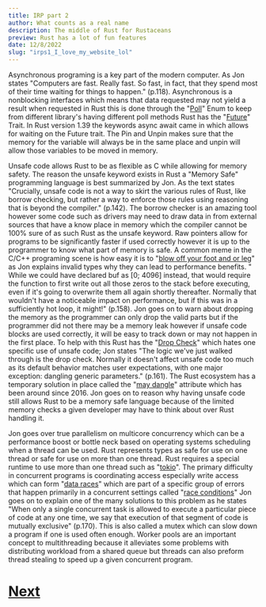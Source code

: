 ```yaml
---
title: IRP part 2
author: What counts as a real name
description: The middle of Rust for Rustaceans
preview: Rust has a lot of fun features
date: 12/8/2022
slug: "irps1_I_love_my_website_lol"
---
```


Asynchronous programing is a key part of the modern computer. As Jon
states "Computers are fast. Really fast. So fast, in fact, that they
spend most of their time waiting for things to happen." (p.118).
Asynchronous is a nonblocking interfaces which means that data requested
may not yield a result when requested in Rust this is done through the
"[Poll](https://doc.Rust-lang.org/stable/std/task/enum.Poll.html)" Enum
to keep from different library's having different poll methods Rust has
the "[Future](https://doc.Rust-lang.org/std/future/trait.Future.html)"
Trait. In Rust version 1.39 the keywords async await came in which
allows for waiting on the Future trait. The Pin and Unpin makes sure
that the memory for the variable will always be in the same place and
unpin will allow those variables to be moved in memory.


Unsafe code allows Rust to be as flexible as C while allowing for memory
safety. The reason the unsafe keyword exists in Rust a "Memory Safe"
programming language is best summarized by Jon. As the text states
"Crucially, unsafe code is not a way to skirt the various rules of Rust,
like borrow checking, but rather a way to enforce those rules using
reasoning that is beyond the compiler." (p.142). The borrow checker is
an amazing tool however some code such as drivers may need to draw data
in from external sources that have a know place in memory which the
compiler cannot be 100% sure of as such Rust as the unsafe keyword. Raw
pointers allow for programs to be significantly faster if used correctly
however it is up to the programmer to know what part of memory is safe.
A common meme in the C/C++ programing scene is how easy it is to "[blow
off your foot and or
leg](https://www.azquotes.com/picture-quotes/quote-c-makes-it-easy-to-shoot-yourself-in-the-foot-c-makes-it-harder-but-when-you-do-it-blows-bjarne-stroustrup-54-50-27.jpg)"
as Jon explains invalid types why they can lead to performance benefits.
" While we could have declared buf as \[0; 4096\] instead, that would
require the function to first write out all those zeros to the stack
before executing, even if it's going to overwrite them all again shortly
thereafter. Normally that wouldn't have a noticeable impact on
performance, but if this was in a sufficiently hot loop, it might!"
(p.158). Jon goes on to warn about dropping the memory as the programmer
can only drop the valid parts but if the programmer did not there may be
a memory leak however if unsafe code blocks are used correctly, it will
be easy to track down or may not happen in the first place. To help with
this Rust has the "[Drop
Check](https://doc.Rust-lang.org/nomicon/dropck.html)" which hates one
specific use of unsafe code; Jon states "The logic we've just walked
through is the drop check. Normally it doesn't affect unsafe code too
much as its default behavior matches user expectations, with one major
exception: dangling generic parameters." (p.161). The Rust ecosystem has
a temporary solution in place called the "[may
dangle](https://github.com/Rust-lang/Rust/issues/34761)" attribute which
has been around since 2016. Jon goes on to reason why having unsafe code
still allows Rust to be a memory safe language because of the limited
memory checks a given developer may have to think about over Rust
handling it.


Jon goes over true parallelism on multicore concurrency which can be a
performance boost or bottle neck based on operating systems scheduling
when a thread can be used. Rust represents types as safe for use on one
thread or safe for use on more than one thread. Rust requires a special
runtime to use more than one thread such as
"[tokio](https://tokio.rs/)". The primary difficulty in concurrent
programs is coordinating access especially write access which can form
"[data
races](https://www.mathworks.com/products/polyspace/static-analysis-notes/what-data-races-how-avoid-during-software-development.html#:~:text=Data%20races%20are%20a%20common,to%20undefined%20or%20unpredictable%20behavior.)"
which are part of a specific group of errors that happen primarily in a
concurrent settings called "[race
conditions](https://en.wikipedia.org/wiki/Race_condition)" Jon goes on
to explain one of the many solutions to this problem as he states "When
only a single concurrent task is allowed to execute a particular piece
of code at any one time, we say that execution of that segment of code
is mutually exclusive" (p.170). This is also called a mutex which can
slow down a program if one is used often enough. Worker pools are an
important concept to multithreading because it alleviates some problems
with distributing workload from a shared queue but threads can also
preform thread stealing to speed up a given concurrent program.

# [Next](https://caden32.com/post/irps1_why_are_you_looking_at_this/)